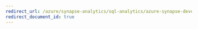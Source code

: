 ```yaml
---
redirect_url: /azure/synapse-analytics/sql-analytics/azure-synapse-development-tables-overview
redirect_document_id: true
---
```

